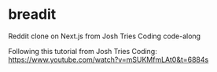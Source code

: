 # breadit
Reddit clone on Next.js from Josh Tries Coding code-along

Following this tutorial from Josh Tries Coding: https://www.youtube.com/watch?v=mSUKMfmLAt0&t=6884s
